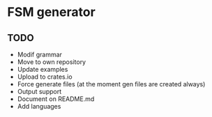 # FSM generator

## TODO

- Modif grammar
- Move to own repository
- Update examples
- Upload to crates.io
- Force generate files (at the moment gen files are created always)
- Output support
- Document on README.md
- Add languages
